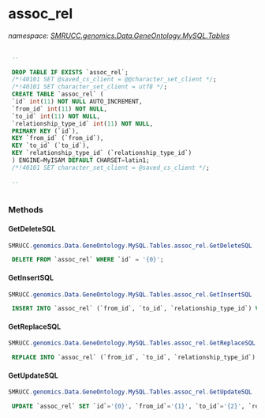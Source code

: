 ﻿# assoc_rel
_namespace: [SMRUCC.genomics.Data.GeneOntology.MySQL.Tables](./index.md)_

```SQL
 
 --
 
 DROP TABLE IF EXISTS `assoc_rel`;
 /*!40101 SET @saved_cs_client = @@character_set_client */;
 /*!40101 SET character_set_client = utf8 */;
 CREATE TABLE `assoc_rel` (
 `id` int(11) NOT NULL AUTO_INCREMENT,
 `from_id` int(11) NOT NULL,
 `to_id` int(11) NOT NULL,
 `relationship_type_id` int(11) NOT NULL,
 PRIMARY KEY (`id`),
 KEY `from_id` (`from_id`),
 KEY `to_id` (`to_id`),
 KEY `relationship_type_id` (`relationship_type_id`)
 ) ENGINE=MyISAM DEFAULT CHARSET=latin1;
 /*!40101 SET character_set_client = @saved_cs_client */;
 
 --
 
 ```



### Methods

#### GetDeleteSQL
```csharp
SMRUCC.genomics.Data.GeneOntology.MySQL.Tables.assoc_rel.GetDeleteSQL
```
```SQL
 DELETE FROM `assoc_rel` WHERE `id` = '{0}';
 ```

#### GetInsertSQL
```csharp
SMRUCC.genomics.Data.GeneOntology.MySQL.Tables.assoc_rel.GetInsertSQL
```
```SQL
 INSERT INTO `assoc_rel` (`from_id`, `to_id`, `relationship_type_id`) VALUES ('{0}', '{1}', '{2}');
 ```

#### GetReplaceSQL
```csharp
SMRUCC.genomics.Data.GeneOntology.MySQL.Tables.assoc_rel.GetReplaceSQL
```
```SQL
 REPLACE INTO `assoc_rel` (`from_id`, `to_id`, `relationship_type_id`) VALUES ('{0}', '{1}', '{2}');
 ```

#### GetUpdateSQL
```csharp
SMRUCC.genomics.Data.GeneOntology.MySQL.Tables.assoc_rel.GetUpdateSQL
```
```SQL
 UPDATE `assoc_rel` SET `id`='{0}', `from_id`='{1}', `to_id`='{2}', `relationship_type_id`='{3}' WHERE `id` = '{4}';
 ```


